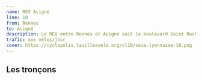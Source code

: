 ```yaml
---
name: REV Acigné
line: 10
from: Rennes
to: Acigné
description: Le REV entre Rennes et Acigné suit le boulevard Saint Roch à Cesson-Sévigné puis La Pommeraie avant de continuer sous la forme de deux pistes unidirectionnelles de part et d'autre de la D86 avec un anneau cyclable porte de Tizé qui se prolonge ensuite par des pistes unidirectionnelles jusqu'à Acigné.
trafic: xxx vélos/jour
cover: https://cyclopolis.lavilleavelo.org/vl10/voie-lyonnaise-10.png
---
```


## Les tronçons
